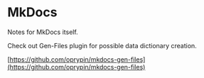 # MkDocs

Notes for MkDocs itself.

Check out Gen-Files plugin for possible data dictionary creation.

[https://github.com/oprypin/mkdocs-gen-files](https://github.com/oprypin/mkdocs-gen-files)